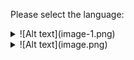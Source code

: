 Please select the language: 

<details>
  <summary> ![Alt text](image-1.png) </summary>

 # Password Generator
The project consists of a desktop Java application that allows random passwords to be generated based on user-defined criteria, such as password length and the types of characters to be included (letters, numbers and symbols).

### Features
- Graphical interface: The application uses Java's Swing library to create a user-friendly graphical interface, allowing the user to interact with the application intuitively.
- Password customization: The user can set the length of the desired password and choose which types of characters will be included in the password (letters, numbers and symbols). The options are presented as checkboxes on the interface.
- Random password generation: Based on the user's preferences, the application uses a secure random number generation algorithm (SecureRandom) or a standard random number generator (Random) to create a random password that meets the defined criteria. The generated password is displayed in a text area on the interface.

### Usage
To use the application, follow these steps:
1. Execution: Run the GeneratorGUI program, this will open the application's graphical interface.
2. Set the password preferences: In the interface, you will find a text field for entering the desired password length. You can also select or deselect the checkboxes to include or exclude the desired character types in the password (letters, numbers and symbols).
3. Generate the password: Click on the "Generate" button to generate the random password based on the preferences you set.
4. View the generated password: The generated password will be displayed in a text area on the interface. You can copy the password to the clipboard or use it as required.
5. Repeat the process: If you want to generate another password, you can adjust the preferences and click the "Generate" button again.
</details>
<details>
<summary> ![Alt text](image.png) </summary>

# Gerador de Senhas
O projeto consiste em uma aplicação Java de desktop que permite gerar senhas aleatórias com base em critérios definidos pelo usuário, como comprimento da senha e os tipos de caracteres a serem incluídos (letras, números e símbolos).

### Funcionalidades
- Interface gráfica: A aplicação utiliza a biblioteca Swing do Java para criar uma interface gráfica amigável, permitindo ao usuário interagir com a aplicação de forma intuitiva.
- Personalização da senha: O usuário pode definir o comprimento da senha desejada e escolher quais tipos de caracteres serão incluídos na senha (letras, números e símbolos). As opções são apresentadas como caixas de seleção na interface.
- Geração de senha aleatória: Com base nas preferências do usuário, a aplicação utiliza um algoritmo de geração de números aleatórios seguro (SecureRandom) ou um gerador de números aleatórios padrão (Random) para criar uma senha aleatória que atenda aos critérios definidos. A senha gerada é exibida em uma área de texto na interface.

### Uso
Para utilizar a aplicação, siga as seguintes etapas:
1. Execução: Execute o programa GeradorGUI, isso abrirá a interface gráfica da aplicação.
2. Defina as preferências da senha: Na interface, você encontrará um campo de texto para inserir o comprimento desejado da senha. Você também pode selecionar ou desmarcar as caixas de seleção para incluir ou excluir os tipos de caracteres desejados na senha (letras, números e símbolos).
3. Gere a senha: Clique no botão "Gerar" para gerar a senha aleatória com base nas preferências definidas.
4. Visualize a senha gerada: A senha gerada será exibida em uma área de texto na interface. Você pode copiar a senha para a área de transferência ou usar conforme necessário.
5. Repita o processo: Se desejar gerar outra senha, você pode ajustar as preferências e clicar novamente no botão "Gerar".


</details>


